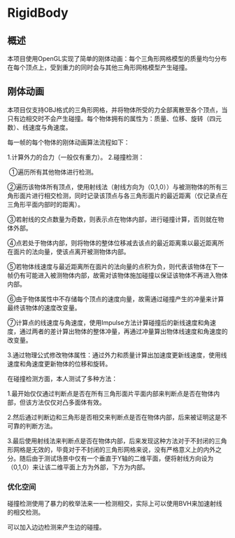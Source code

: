 # RigidBody



## 概述

本项目使用OpenGL实现了简单的刚体动画：每个三角形网格模型的质量均匀分布在每个顶点上，受到重力的同时会与其他三角形网格模型产生碰撞。



## 刚体动画

本项目仅支持OBJ格式的三角形网格，并将物体所受的力全部离散至各个顶点，当只有边相交时不会产生碰撞。每个物体拥有的属性为：质量、位移、旋转（四元数）、线速度与角速度。



每一帧的每个物体的刚体动画算法流程如下：

1.计算外力的合力（一般仅有重力）。
2.碰撞检测：

​		①遍历所有其他物体进行检测。

​		②遍历该物体所有顶点，使用射线法（射线方向为（0,1,0））与被测物体的所有三角形面片进行相交检测，同时记录该顶点与各三角形面片的最近距离（仅记录点在三角形平面内部时的距离）。

​		③若射线的交点数量为奇数，则表示点在物体内部，进行碰撞计算，否则就在物体外部。

​		④点若处于物体内部，则将物体的整体位移减去该点的最近距离乘以最近距离所在面片的法向量，使该点离开被测物体内部。

​		⑤若物体线速度与最近距离所在面片的法向量的点积为负，则代表该物体在下一帧仍有可能进入被测物体内部，故需对该物体施加碰撞以保证该物体不再进入物体内部。

​		⑥由于物体属性中不存储每个顶点的速度向量，故需通过碰撞产生的冲量来计算最终该物体的速度改变量。

​		⑦计算点的线速度与角速度，使用Impulse方法计算碰撞后的新线速度和角速度，通过两者的差计算出物体的整体冲量，再通过冲量算出物体线速度和角速度的改变量。

3.通过物理公式修改物体属性：通过外力和质量计算出加速度更新线速度，使用线速度和角速度更新物体的位移和旋转。



在碰撞检测方面，本人测试了多种方法：

1.最开始仅仅通过判断点是否在所有三角形面片平面内部来判断点是否在物体内部，但该方法仅仅对凸多面体有效。

2.然后通过判断边和三角形是否相交来判断点是否在物体内部，后来被证明这是不可靠的判断方法。

3.最后使用射线法来判断点是否在物体内部，后来发现这种方法对于不封闭的三角形网格是无效的，毕竟对于不封闭的三角形网格来说，没有严格意义上的内外之分。随后由于测试场景中仅有一个垂直于Y轴的二维平面，便将射线方向设为（0,1,0）来让该二维平面上方为外部，下方为内部。



### 优化空间

碰撞检测使用了暴力的枚举法来一一检测相交，实际上可以使用BVH来加速射线的相交检测。

可以加入边边检测来产生边的碰撞。

​	